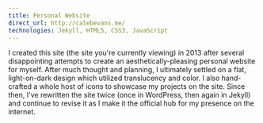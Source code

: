 ```yaml
---
title: Personal Website
direct_url: http://calebevans.me/
technologies: Jekyll, HTML5, CSS3, JavaScript
---
```


I created this site (the site you're currently viewing) in 2013 after several
disappointing attempts to create an aesthetically-pleasing personal website for
myself. After much thought and planning, I ultimately settled on a flat,
light-on-dark design which utilized translucency and color. I also hand-crafted
a whole host of icons to showcase my projects on the site. Since then, I've
rewritten the site twice (once in WordPress, then again in Jekyll) and continue
to revise it as I make it the official hub for my presence on the internet.
